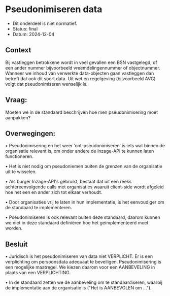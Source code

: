 # Pseudonimiseren data

- Dit onderdeel is niet normatief. 
- Status: final 
- Datum: 2024-12-04



## Context

Bij vastleggen betrokkene wordt in veel gevallen een BSN vastgelegd, of een ander nummer bijvoorbeeld vreemdelingennummer of objectnummer. Wanneer we inhoud van verwerkte data-objecten gaan vastleggen dan betreft dat ook dit soort data. Uit wet en regelgeving (bijvoorbeeld AVG) volgt dat pseudonimiseren wenselijk is.

## Vraag:
Moeten we in de standaard beschrijven hoe men pseudonimisering moet aanpakken?

## Overwegingen:

•	Pseudonimisering en het weer ‘ont-pseudonimiseren’ is iets wat binnen de organisatie relevant is, om onder andere de inzage-API te kunnen laten functioneren.

•	Het is niet nodig om pseudoniemen buiten de grenzen van de organisatie uit te wisselen.

•	Als burger Inzage-API's gebruikt, bestaat dat uit een reeks achtereenvolgende calls met organisaties waaruit client-side wordt afgeleid hoe het een en ander zich tot elkaar verhoudt.

•	Door organisaties vrij te laten in hun implementatie, is het eenvoudiger om de standaard te implementeren.

•	Pseudonimiseren is ook relevant buiten deze standaard, daarom kunnen we niet in deze standaard definiëren hoe het geïmplementeerd moet worden. 


## Besluit

•	Juridisch is het pseudonimiseren van data niet VERPLICHT. Er is een verplichting om persoonsdata adequaat te beveiligen. Pseudonimisering is een mogelijke maatregel. We kiezen daarom voor een AANBEVELING in plaats van een VERPLICHTING.

•	In de standaard zetten we de aanbeveling om te standaardiseren, waarbij de implementatie aan de organisatie is ("Het is AANBEVOLEN om ...").

